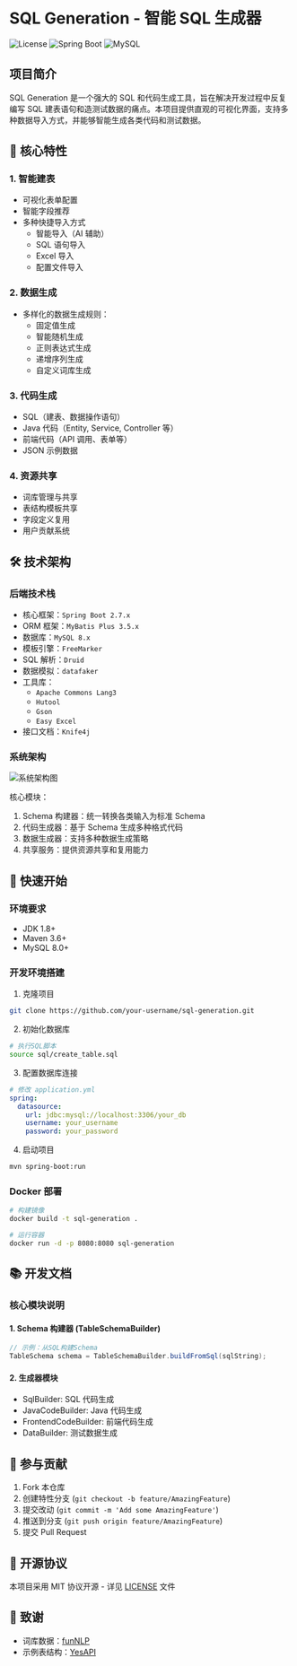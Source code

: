# SQL Generation - 智能 SQL 生成器

![License](https://img.shields.io/badge/license-MIT-blue.svg)
![Spring Boot](https://img.shields.io/badge/Spring%20Boot-2.7.x-green.svg)
![MySQL](https://img.shields.io/badge/MySQL-8.x-orange.svg)

## 项目简介

SQL Generation 是一个强大的 SQL 和代码生成工具，旨在解决开发过程中反复编写 SQL 建表语句和造测试数据的痛点。本项目提供直观的可视化界面，支持多种数据导入方式，并能够智能生成各类代码和测试数据。

## 🚀 核心特性

### 1. 智能建表

- 可视化表单配置
- 智能字段推荐
- 多种快捷导入方式
  - 智能导入（AI 辅助）
  - SQL 语句导入
  - Excel 导入
  - 配置文件导入

### 2. 数据生成

- 多样化的数据生成规则：
  - 固定值生成
  - 智能随机生成
  - 正则表达式生成
  - 递增序列生成
  - 自定义词库生成

### 3. 代码生成

- SQL（建表、数据操作语句）
- Java 代码（Entity, Service, Controller 等）
- 前端代码（API 调用、表单等）
- JSON 示例数据

### 4. 资源共享

- 词库管理与共享
- 表结构模板共享
- 字段定义复用
- 用户贡献系统

## 🛠 技术架构

### 后端技术栈

- 核心框架：`Spring Boot 2.7.x`
- ORM 框架：`MyBatis Plus 3.5.x`
- 数据库：`MySQL 8.x`
- 模板引擎：`FreeMarker`
- SQL 解析：`Druid`
- 数据模拟：`datafaker`
- 工具库：
  - `Apache Commons Lang3`
  - `Hutool`
  - `Gson`
  - `Easy Excel`
- 接口文档：`Knife4j`

### 系统架构

![系统架构图](https://xingqiu-tuchuang-1256524210.cos.ap-shanghai.myqcloud.com/1/1666144811181-37d5bd7f-28fa-4b17-9147-ae7de8de1585-20221019132502647-20221019132511901.png)

核心模块：

1. Schema 构建器：统一转换各类输入为标准 Schema
2. 代码生成器：基于 Schema 生成多种格式代码
3. 数据生成器：支持多种数据生成策略
4. 共享服务：提供资源共享和复用能力

## 🚀 快速开始

### 环境要求

- JDK 1.8+
- Maven 3.6+
- MySQL 8.0+

### 开发环境搭建

1. 克隆项目

```bash
git clone https://github.com/your-username/sql-generation.git
```

2. 初始化数据库

```bash
# 执行SQL脚本
source sql/create_table.sql
```

3. 配置数据库连接

```yaml
# 修改 application.yml
spring:
  datasource:
    url: jdbc:mysql://localhost:3306/your_db
    username: your_username
    password: your_password
```

4. 启动项目

```bash
mvn spring-boot:run
```

### Docker 部署

```bash
# 构建镜像
docker build -t sql-generation .

# 运行容器
docker run -d -p 8080:8080 sql-generation
```

## 📚 开发文档

### 核心模块说明

#### 1. Schema 构建器 (TableSchemaBuilder)

```java
// 示例：从SQL构建Schema
TableSchema schema = TableSchemaBuilder.buildFromSql(sqlString);
```

#### 2. 生成器模块

- SqlBuilder: SQL 代码生成
- JavaCodeBuilder: Java 代码生成
- FrontendCodeBuilder: 前端代码生成
- DataBuilder: 测试数据生成

## 🤝 参与贡献

1. Fork 本仓库
2. 创建特性分支 (`git checkout -b feature/AmazingFeature`)
3. 提交改动 (`git commit -m 'Add some AmazingFeature'`)
4. 推送到分支 (`git push origin feature/AmazingFeature`)
5. 提交 Pull Request

## 📄 开源协议

本项目采用 MIT 协议开源 - 详见 [LICENSE](LICENSE) 文件

## 🙏 致谢

- 词库数据：[funNLP](https://github.com/fighting41love/funNLP)
- 示例表结构：[YesAPI](https://open.yesapi.cn/list1.html)
